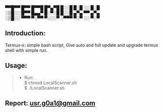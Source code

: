 **▀▀█▀▀ █▀▀ █▀▀█ █▀▄▀█ █░░█ █░█ ░░ █░█**<br>
**░▒█░░ █▀▀ █▄▄▀ █░▀░█ █░░█ ▄▀▄ ▀▀ ▄▀▄**<br> 
**░▒█░░ ▀▀▀ ▀░▀▀ ▀░░░▀ ░▀▀▀ ▀░▀ ░░ ▀░▀**<br>
## Introduction:
Termux-x: simple bash script, Give auto and full update and upgrade termux shell with simple run.<br>
## Usage:
> - Run: <br>
> $ chmod LocalScanner.sh<br>
> $ ./LocalScanner.sh<br>
## Report: usr.g0a1@gmail.com
